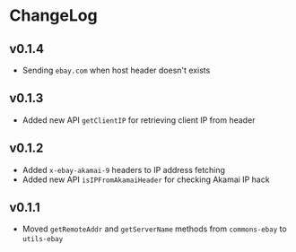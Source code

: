 # ChangeLog
## v0.1.4
* Sending `ebay.com` when host header doesn't exists

## v0.1.3
* Added new API `getClientIP` for retrieving client IP from header

## v0.1.2
* Added `x-ebay-akamai-9` headers to IP address fetching
* Added new API `isIPFromAkamaiHeader` for checking Akamai IP hack

## v0.1.1
* Moved `getRemoteAddr` and `getServerName` methods from `commons-ebay` to `utils-ebay`
